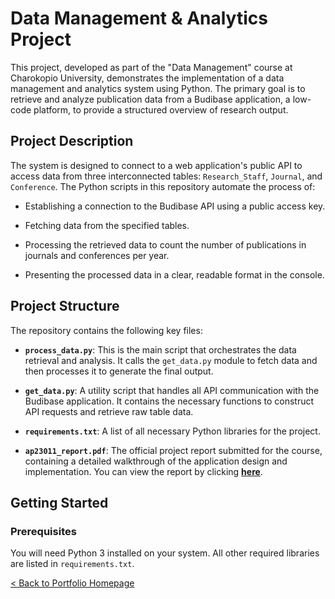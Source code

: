 # Data Management & Analytics Project

This project, developed as part of the "Data Management" course at Charokopio University, demonstrates the implementation of a data management and analytics system using Python. The primary goal is to retrieve and analyze publication data from a Budibase application, a low-code platform, to provide a structured overview of research output.

## Project Description

The system is designed to connect to a web application's public API to access data from three interconnected tables: `Research_Staff`, `Journal`, and `Conference`. The Python scripts in this repository automate the process of:

* Establishing a connection to the Budibase API using a public access key.

* Fetching data from the specified tables.

* Processing the retrieved data to count the number of publications in journals and conferences per year.

* Presenting the processed data in a clear, readable format in the console.

## Project Structure

The repository contains the following key files:

* **`process_data.py`**: This is the main script that orchestrates the data retrieval and analysis. It calls the `get_data.py` module to fetch data and then processes it to generate the final output.

* **`get_data.py`**: A utility script that handles all API communication with the Budibase application. It contains the necessary functions to construct API requests and retrieve raw table data.

* **`requirements.txt`**: A list of all necessary Python libraries for the project.

* **`ap23011_report.pdf`**: The official project report submitted for the course, containing a detailed walkthrough of the application design and implementation. You can view the report by clicking [**here**](https://github.com/EnTechGR/MSc-Applied-Informatics/blob/main/AppDev-Budibase/workflow/ap23011_report.pdf).

## Getting Started

### Prerequisites

You will need Python 3 installed on your system. All other required libraries are listed in `requirements.txt`.

[< Back to Portfolio Homepage](../README.md)


